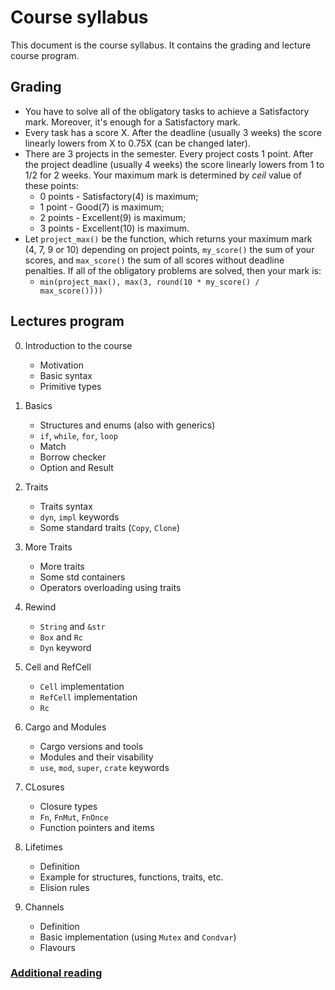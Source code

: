 # Course syllabus

This document is the course syllabus. It contains the grading and lecture course program.

## Grading

- You have to solve all of the obligatory tasks to achieve a Satisfactory mark. Moreover, it's enough for a Satisfactory mark.
- Every task has a score X. After the deadline (usually 3 weeks) the score linearly lowers from X to 0.75X (can be changed later).
- There are 3 projects in the semester. Every project costs 1 point. After the project deadline (usually 4 weeks) the score linearly lowers from 1 to 1/2 for 2 weeks. Your maximum mark is determined by _ceil_ value of these points:
  - 0 points - Satisfactory(4) is maximum;
  - 1 point - Good(7) is maximum;
  - 2 points - Excellent(9) is maximum;
  - 3 points - Excellent(10) is maximum.
- Let `project_max()` be the function, which returns your maximum mark (4, 7, 9 or 10) depending on project points, `my_score()` the sum of your scores, and `max_score()` the sum of all scores without deadline penalties. If all of the obligatory problems are solved, then your mark is:
  - `min(project_max(), max(3, round(10 * my_score() / max_score())))`

## Lectures program

00. Introduction to the course
    - Motivation
    - Basic syntax
    - Primitive types

01. Basics
    - Structures and enums (also with generics)
    - `if`, `while`, `for`, `loop`
    - Match
    - Borrow checker
    - Option and Result

02. Traits
    - Traits syntax
    - `dyn`, `impl` keywords
    - Some standard traits (`Copy`, `Clone`)
    
03. More Traits
    - More traits
    - Some std containers
    - Operators overloading using traits

04. Rewind
    - `String` and `&str`
    - `Box` and `Rc`
    - `Dyn` keyword

05. Cell and RefCell
    - `Cell` implementation
    - `RefCell` implementation
    - `Rc` 

06. Cargo and Modules
    - Cargo versions and tools
    - Modules and their visability
    - `use`, `mod`, `super`, `crate` keywords

07. CLosures
    - Closure types
    - `Fn`, `FnMut`, `FnOnce`
    - Function pointers and items

08. Lifetimes
    - Definition
    - Example for structures, functions, traits, etc.
    - Elision rules

09. Channels
    - Definition 
    - Basic implementation (using `Mutex` and `Condvar`)
    - Flavours

### [Additional reading](reading-list.md)
